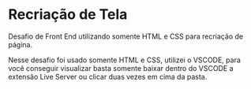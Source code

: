 # Recriação de Tela
Desafio de Front End utilizando somente HTML e CSS para recriação de página.

Nesse desafio foi usado somente HTML e CSS, utilizei o VSCODE, para você conseguir visualizar basta somente baixar dentro do VSCODE a extensão Live Server ou clicar duas vezes em cima da pasta.
